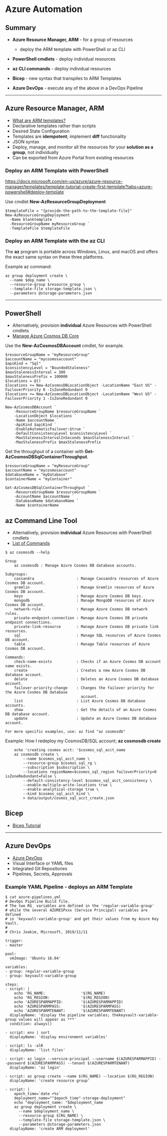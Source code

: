 # Azure Automation


## Summary

- **Azure Resource Manager, ARM** - for a group of resources 
  - deploy the ARM template with PowerShell or az CLI

- **PowerShell cmdlets** - deploy individual resources

- **az CLI commands** - deploy individual resources

- **Bicep** - new syntax that transpiles to ARM Templates

- **Azure DevOps** - execute any of the above in a DevOps Pipeline

---

## Azure Resource Manager, ARM

- [What are ARM templates?](https://docs.microsoft.com/en-us/azure/azure-resource-manager/templates/overview)
- Declarative templates rather than scripts
- Desired State Configuration 
- Templates are **idempotent**; implement **diff** functionality
- JSON syntax
- Deploy, manage, and monitor all the resources for your **solution as a group**, not individually
- Can be exported from Azure Portal from existing resources

### Deploy an ARM Template with PowerShell

https://docs.microsoft.com/en-us/azure/azure-resource-manager/templates/template-tutorial-create-first-template?tabs=azure-powershell#deploy-template

Use cmdlet **New-AzResourceGroupDeployment**

```
$templateFile = "{provide-the-path-to-the-template-file}"
New-AzResourceGroupDeployment `
  -Name blanktemplate `
  -ResourceGroupName myResourceGroup `
  -TemplateFile $templateFile
```

### Deploy an ARM Template with the az CLI

The **az** program is portable across Windows, Linux, and macOS and offers the exact
same syntax on these three platforms.

Example az command:
```
az group deployment create \
  --name $dep_name \
  --resource-group $resource_group \
  --template-file storage-template.json \
  --parameters @storage-parameters.json
```

---

## PowerShell

- Alternatively, provision **individual** Azure Resources with PowerShell cmdlets
- [Manage Azure Cosmos DB Core](https://docs.microsoft.com/en-us/azure/cosmos-db/manage-with-powershell)

Use the **New-AzCosmosDBAccount** cmdlet, for example.

```
$resourceGroupName = "myResourceGroup"
$accountName = "mycosmosaccount"
$apiKind = "Sql"
$consistencyLevel = "BoundedStaleness"
$maxStalenessInterval = 300
$maxStalenessPrefix = 100000
$locations = @()
$locations += New-AzCosmosDBLocationObject -LocationName "East US" -FailoverPriority 0 -IsZoneRedundant 0
$locations += New-AzCosmosDBLocationObject -LocationName "West US" -FailoverPriority 1 -IsZoneRedundant 0

New-AzCosmosDBAccount `
    -ResourceGroupName $resourceGroupName `
    -LocationObject $locations `
    -Name $accountName `
    -ApiKind $apiKind `
    -EnableAutomaticFailover:$true `
    -DefaultConsistencyLevel $consistencyLevel `
    -MaxStalenessIntervalInSeconds $maxStalenessInterval `
    -MaxStalenessPrefix $maxStalenessPrefix
```

Get the throughput of a container with **Get-AzCosmosDBSqlContainerThroughput**.

```
$resourceGroupName = "myResourceGroup"
$accountName = "mycosmosaccount"
$databaseName = "myDatabase"
$containerName = "myContainer"

Get-AzCosmosDBSqlContainerThroughput `
    -ResourceGroupName $resourceGroupName `
    -AccountName $accountName `
    -DatabaseName $databaseName `
    -Name $containerName
```

## az Command Line Tool

- Alternatively, provision **individual** Azure Resources with PowerShell cmdlets
- [List of Commands](https://docs.microsoft.com/en-us/cli/azure/cosmosdb?view=azure-cli-latest)

```
$ az cosmosdb --help

Group
    az cosmosdb : Manage Azure Cosmos DB database accounts.

Subgroups:
    cassandra                   : Manage Cassandra resources of Azure Cosmos DB account.
    gremlin                     : Manage Gremlin resources of Azure Cosmos DB account.
    keys                        : Manage Azure Cosmos DB keys.
    mongodb                     : Manage MongoDB resources of Azure Cosmos DB account.
    network-rule                : Manage Azure Cosmos DB network rules.
    private-endpoint-connection : Manage Azure Cosmos DB private endpoint connections.
    private-link-resource       : Manage Azure Cosmos DB private link resources.
    sql                         : Manage SQL resources of Azure Cosmos DB account.
    table                       : Manage Table resources of Azure Cosmos DB account.

Commands:
    check-name-exists           : Checks if an Azure Cosmos DB account name exists.
    create                      : Creates a new Azure Cosmos DB database account.
    delete                      : Deletes an Azure Cosmos DB database account.
    failover-priority-change    : Changes the failover priority for the Azure Cosmos DB database
                                  account.
    list                        : List Azure Cosmos DB database accounts.
    show                        : Get the details of an Azure Cosmos DB database account.
    update                      : Update an Azure Cosmos DB database account.

For more specific examples, use: az find "az cosmosdb"
```

Example: How I redeploy my CosmosDB/SQL account; **az cosmosdb create**

```
    echo 'creating cosmos acct: '$cosmos_sql_acct_name
    az cosmosdb create \
        --name $cosmos_sql_acct_name \
        --resource-group $cosmos_sql_rg \
        --subscription $subscription \
        --locations regionName=$cosmos_sql_region failoverPriority=0 isZoneRedundant=False \
        --default-consistency-level $cosmos_sql_acct_consistency \
        --enable-multiple-write-locations true \
        --enable-analytical-storage true \
        --kind $cosmos_sql_acct_kind \
        > data/output/cosmos_sql_acct_create.json
```

## Bicep

- [Bicep Tutorial](https://docs.microsoft.com/en-us/azure/azure-resource-manager/templates/bicep-tutorial-create-first-bicep?tabs=azure-powershell)

---

## Azure DevOps

- [Azure DevOps](https://azure.microsoft.com/en-us/services/devops/)
- Visual Interface or YAML files
- Integrated Git Repositories
- Pipelines, Secrets, Approvals 

### Example YAML Pipeline - deploys an ARM Template

```
$ cat azure-pipelines.yml
# DevOps Pipeline Build file.
# The two RG_ variables are defined in the 'regular-variable-group'
# while the several AZURESPxxx (Service Principal) variables are defined
# in 'keyvault-variable-group' and get their values from my Azure Key Vault.
#
# Chris Joakim, Microsoft, 2019/11/11

trigger:
- master

pool:
  vmImage: 'Ubuntu 16.04'

variables:
- group: regular-variable-group
- group: keyvault-variable-group

steps:
- script: |
    echo 'RG_NAME:                '$(RG_NAME)
    echo 'RG_REGION:              '$(RG_REGION)
    echo 'AZURESPARMAPPID:        '$(AZURESPARMAPPID)
    echo 'AZURESPARMPASS:         '$(AZURESPARMPASS)
    echo 'AZURESPARMTENANT:       '$(AZURESPARMTENANT)
  displayName: 'display the pipeline variables; thekeyvault-variable-group values will appear as ***'
  condition: always()

- script: env | sort
  displayName: 'display environment variables'

- script: ls -alR
  displayName: 'list files'

- script: az login --service-principal --username $(AZURESPARMAPPID) --password $(AZURESPARMPASS) --tenant $(AZURESPARMTENANT)
  displayName: 'az login'

- script: az group create --name $(RG_NAME) --location $(RG_REGION)
  displayName: 'create resource group'

- script: |
    epoch_time=`date +%s`
    deployment_name=""$epoch_time"-storage-deployment"
    echo "deployment_name: "$deployment_name
    az group deployment create \
      --name $deployment_name \
      --resource-group $(RG_NAME) \
      --template-file storage-template.json \
      --parameters @storage-parameters.json
  displayName: 'create ARM deployment'
```
